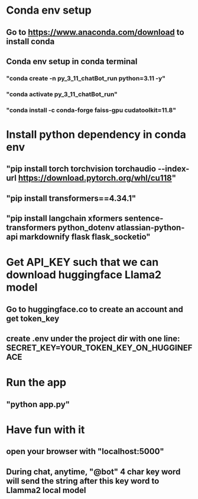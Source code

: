 # Conda env setup
## Go to https://www.anaconda.com/download to install conda
## Conda env setup in conda terminal
### "conda create -n py_3_11_chatBot_run python=3.11 -y"
### "conda activate py_3_11_chatBot_run"
### "conda install -c conda-forge faiss-gpu cudatoolkit=11.8"

# Install python dependency in conda env
## "pip install torch torchvision torchaudio --index-url https://download.pytorch.org/whl/cu118"
## "pip install transformers==4.34.1"
## "pip install langchain xformers sentence-transformers python_dotenv atlassian-python-api markdownify flask flask_socketio"

# Get API_KEY such that we can download huggingface Llama2 model
## Go to huggingface.co to create an account and get token_key
## create .env under the project dir with one line: SECRET_KEY=YOUR_TOKEN_KEY_ON_HUGGINEFACE

# Run the app
## "python app.py"

# Have fun with it
## open your browser with "localhost:5000"
## During chat, anytime, "@bot" 4 char key word will send the string after this key word to Llamma2 local model
